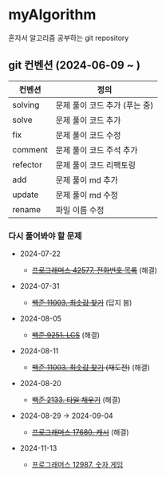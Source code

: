 # myAlgorithm
혼자서 알고리즘 공부하는 git repository

## git 컨벤션 (2024-06-09 ~ )
| 컨벤션 | 정의 |
|--------|------|
| solving | 문제 풀이 코드 추가 (푸는 중) |
| solve  | 문제 풀이 코드 추가 |
| fix   | 문제 풀이 코드 수정 |
| comment | 문제 풀이 코드 주석 추가 |
| refector | 문제 풀이 코드 리팩토링 |
| add    | 문제 풀이 md 추가 |
| update   | 문제 풀이 md 수정 |
| rename | 파일 이름 수정 |

### 다시 풀어봐야 할 문제
 * 2024-07-22
    - ~~[프로그래머스 42577. 전화번호 목록](https://school.programmers.co.kr/learn/courses/30/lessons/42577)~~ (해결)

 * 2024-07-31
   - ~~[백준 11003. 최솟값 찾기](https://www.acmicpc.net/problem/11003)~~ (답지 봄)

 * 2024-08-05
   - ~~[백준 9251. LCS](https://www.acmicpc.net/problem/9251)~~ (해결)

 * 2024-08-11
   - ~~[백준 11003. 최솟값 찾기](https://www.acmicpc.net/problem/11003) (재도전)~~ (해결)

 * 2024-08-20
   - ~~[백준 2133. 타일 채우기](https://www.acmicpc.net/problem/2133)~~ (해결)

 * 2024-08-29 → 2024-09-04
   - ~~[프로그래머스 17680. 캐시](https://school.programmers.co.kr/learn/courses/30/lessons/17680)~~ (해결)

 * 2024-11-13
   - [프로그래머스 12987. 숫자 게임](https://school.programmers.co.kr/learn/courses/30/lessons/12987)